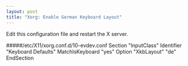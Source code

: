 ```yaml
---
layout: post
title: "Xorg: Enable German Keyboard Layout"
---
```


Edit this configuration file and restart the X server.

#####/etc/X11/xorg.conf.d/10-evdev.conf
	Section "InputClass"
		Identifier "Keyboard Defaults"
		MatchIsKeyboard "yes"
		Option "XkbLayout" "de"
	EndSection
